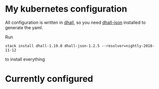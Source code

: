 # My kubernetes configuration

All configuration is written in [dhall](https://github.com/dhall-lang/dhall-lang), so you need [dhall-json](https://github.com/dhall-lang/dhall-haskell) installed to generate the yaml.

Run
```
stack install dhall-1.19.0 dhall-json-1.2.5 --resolver=nightly-2018-11-12
```
to install everything

# Currently configured
